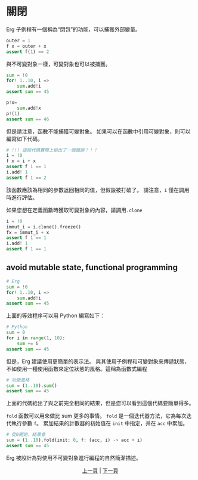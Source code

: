 # 關閉

Erg 子例程有一個稱為“閉包”的功能，可以捕獲外部變量。

```python
outer = 1
f x = outer + x
assert f(1) == 2
```

與不可變對象一樣，可變對象也可以被捕獲。

```python
sum = !0
for! 1..10, i =>
    sum.add!i
assert sum == 45

p!x=
    sum.add!x
p!(1)
assert sum == 46
```

但是請注意，函數不能捕獲可變對象。
如果可以在函數中引用可變對象，則可以編寫如下代碼。

```python
# !!! 這段代碼實際上給出了一個錯誤！！！
i = !0
f x = i + x
assert f 1 == 1
i.add! 1
assert f 1 == 2
```

該函數應該為相同的參數返回相同的值，但假設被打破了。
請注意，`i` 僅在調用時進行評估。

如果您想在定義函數時獲取可變對象的內容，請調用`.clone`

```python
i = !0
immut_i = i.clone().freeze()
fx = immut_i + x
assert f 1 == 1
i.add! 1
assert f 1 == 1
```

## avoid mutable state, functional programming

```python
# Erg
sum = !0
for! 1..10, i =>
    sum.add!i
assert sum == 45
```

上面的等效程序可以用 Python 編寫如下：

```python
# Python
sum = 0
for i in range(1, 10):
    sum += i
assert sum == 45
```

但是，Erg 建議使用更簡單的表示法。
與其使用子例程和可變對象來傳遞狀態，不如使用一種使用函數來定位狀態的風格。這稱為函數式編程

```python
# 功能風格
sum = (1..10).sum()
assert sum == 45
```

上面的代碼給出了與之前完全相同的結果，但是您可以看到這個代碼要簡單得多。

`fold` 函數可以用來做比 sum 更多的事情。
`fold` 是一個迭代器方法，它為每次迭代執行參數 `f`。
累加結果的計數器的初始值在 `init` 中指定，并在 `acc` 中累加。

```python
# 從0開始，結果會
sum = (1..10).fold(init: 0, f: (acc, i) -> acc + i)
assert sum == 45
```

Erg 被設計為對使用不可變對象進行編程的自然簡潔描述。

<p align='center'>
    <a href='./22_subroutine.md'>上一頁</a> | <a href='./24_module.md'>下一頁</a>
</p>